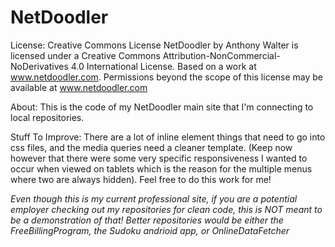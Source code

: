 # NetDoodler
License: Creative Commons License
NetDoodler by Anthony Walter is licensed under a Creative Commons Attribution-NonCommercial-NoDerivatives 4.0 International License.
Based on a work at www.netdoodler.com.
Permissions beyond the scope of this license may be available at www.netdoodler.com


About: This is the code of my NetDoodler main site that I'm connecting to local repositories.

Stuff To Improve: There are a lot of inline element things that need to go into css files, and the media queries need a cleaner template. (Keep now however that there were some very specific responsiveness I wanted to occur when viewed on tablets which is the reason for the multiple menus where two are always hidden). Feel free to do this work for me!

*Even though this is my current professional site, if you are a potential employer checking out my repositories for clean code, this is NOT meant to be a demonstration of that! Better repositories would be either the FreeBillingProgram, the Sudoku andrioid app, or OnlineDataFetcher*

